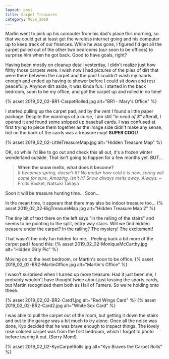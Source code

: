 ```yaml
---
layout: post
title: Carpet Treasures
category: Move_2019
---
```


Martin went to pick up his computer from his dad's place this morning, so that we could get at least get the wireless internet going and his computer up to keep track of our finances. While he was gone, I figured I'd get all the carpet pulled out of the other two bedrooms (our soon to be offices) to surprise him when he got back. Good to have goals, right?

Having been mostly on cleanup detail yesterday, I didn't realize just how filthy those carpets were. I wish now I had pictures of the piles of dirt that were there between the carpet and the pad! I couldn't wash my hands enough and ended up having to shower before I could sit down and rest peacefully. Anyhow dirt aside, it was kinda fun. I started in the back bedroom, soon to be my office, and got the carpet up and rolled in no time!

{% asset 2019_02_02-BR1-CarpetRolled.jpg alt="BR1 - Mary's Office" %}

 I started pulling up the carpet pad, and by the vent I found a little paper package. Despite the warnings of a curse, I am still *"in need of $"* afterall, I opened it and found some snipped up baseball cards. I was confused at first trying to piece them together as the image side didn't make any sense, but on the back of the cards was a treasure map! __SUPER COOL!__

{% asset 2019_02_02-LittleTreasureMap.jpg alt="Hidden Treasure Map" %}

OK, so while I'd like to go out and check this all out, it's a frozen winter wonderland outside. That isn't going to happen for a few months yet. BUT...

> __When the snow melts, what does it become?__  
> *It becomes spring, doesn't it? No matter how cold it is now, spring will come for sure. Amazing, isn't it? Snow always melts away. Always.*
> ~ Fruits Basket, Natsuki Takaya

Soon it will be treasure hunting time... Soon...

In the mean time, it appears that there may also be indoor treasure too...
{% asset 2019_02_02-BigTreasureMap.jpg alt="Hidden Treasure Map 2" %}

The tiny bit of text there on the left says "in the railing of the stairs" and seems to be pointing to the split, entry way stairs. Will we find hidden treasure under the carpet? In the railing? The mystery! The excitement! 

That wasn't the only fun hidden for me... Peeling back a bit more of the carpet pad I found this:
{% asset 2019_02_02-MoniqueMcCarthy.jpg alt="Hidden Girly Pic" %}

Moving on to the next bedroom, or Martin's soon to be office.
{% asset 2019_02_02-BR2-MartinOffice.jpg alt="Martin's Office" %}

I wasn't surprised when I turned up more treasure. Had it just been me, I probably wouldn't have thought twice about just tossing the sports cards, but Martin recognized them both as Hall of Famers. So we're holding onto these.

{% asset 2019_02_02-BR2-Card1.jpg alt="Red Wings Card" %}
{% asset 2019_02_02-BR2-Card2.jpg alt="White Sox Card" %}

I was able to pull the carpet out of the room, but getting it down the stairs and out to the garage was a bit much to try alone. Once all the noise was done, Kyo decided that he was brave enough to inspect things.  The lovely rose colored carpet was from the first bedroom, which I forgot to photo before tearing it out. (Sorry Mom!)

{% asset 2019_02_02-KyoCarpetRolls.jpg alt="Kyo Braves the Carpet Rolls" %}
